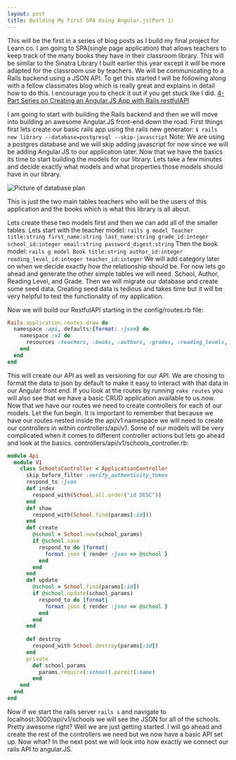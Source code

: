 ```yaml
---
layout: post
title: Building My First SPA Using Angular.js(Part 1)
---
```



This will be the first in a series of blog posts as I build my final project for Learn.co. I am going to SPA(single page application) that allows teachers to keep track of the many books they have in their classroom library. This will be similar to the Sinatra Library I built earlier this year except it will be more adapted for the classroom use by teachers. We will be communicating to a Rails backend using a JSON API. To get this started I will be following along with a fellow classmates blog which is really great and explains in detail how to do this. I encourage you to check it out if you get stuck like I did. [4-Part Series on Creating an Angular.JS App with Rails restfulAPI](https://medium.com/@lukeghenco) 

I am going to start with building the Rails backend and then we will move into building an awesome Angular.JS front-end down the road. First things first lets create our basic rails app using the rails new generator: 
`$ rails new library --database=postgresql --skip-javascript` 
Note: We are using a postgres database and we will skip adding javascript for now since we will be adding Angular.JS to our application later. Now that we have the basics its time to start building the models for our library. Lets take a few minutes and decide exactly what models and what properties those models should have in our library. 

![Picture of database plan](http://tuckerbohman5.github.io/images/ng-lib-db.jpg "Database Plan For Library")

This is just the two main tables teachers who will be the users of this application and the books which is what this library is all about. 

Lets create these two models first and then we can add all of the smaller tables. Lets start with the teacher model: 
`rails g model Teacher title:string first_name:string last_name:string grade_id:integer school_id:integer email:string password_digest:string`
Then the book model:
`rails g model Book title:string author_id:integer reading_level_id:integer teacher_id:integer`
We will add category later on when we decide exactly how the relationship should be. For now lets go ahead and generate the other simple tables we will need. School, Author, Reading Level, and Grade. Then we will migrate our database and create some seed data. Creating seed data is tedious and takes time but it will be very helpful to test the functionality of my application. 

Now we will build our RestfulAPI starting in the config/routes.rb file:

```ruby
Rails.application.routes.draw do
  namespace :api, defaults:{format: :json} do
    namespace :v1 do
      resources :teachers, :books, :authors, :grades, :reading_levels, :schools
    end
  end
end
```

This will create our API as well as versioning for our API. We are chosing to format the data to json by default to make it easy to interact with that data in our Angular front end. If you look at the routes by running `rake routes` you will also see that we have a basic CRUD application available to us now. Now that we have our routes we need to create controllers for each of our models. Let the fun begin. It is important to remember that because we have our routes nested inside the api/v1 namespace we will need to create our controllers in within controllers/api/v1. Some of our models will be very complicated when it comes to different controller actions but lets go ahead and look at the basics. controllers/api/v1/schools_controller.rb:

```ruby
module Api
  module V1 
    class SchoolsController < ApplicationController 
      skip_before_filter :verify_authenticity_token 
      respond_to :json 
      def index 
        respond_with(School.all.order("id DESC"))
      end 
      def show 
        respond_with(School.find(params[:id]))
      end 
      def create 
        @school = School.new(school_params) 
        if @school.save 
          respond_to do |format|
            format.json { render :json => @school }
          end 
        end 
      end 
      def update 
        @school = School.find(params[:id])
        if @school.update(school_params) 
          respond_to do |format| 
            format.json { render :json => @school }
          end 
        end 
      end 
 
      def destroy 
        respond_with School.destroy(params[:id]) 
      end 
      private 
        def school_params 
          params.require(:school).permit(:name) 
        end 
    end 
  end
end
```

Now if we start the rails server `rails s` and navigate to localhost:3000/api/v1/schools we will see the JSON for all of the schools. Pretty awesome right? Well we are just getting started. I will go ahead and create the rest of the controllers we need but we now have a basic API set up. Now what? In the next post we will look into how exactly we connect our rails API to angular.JS. 


